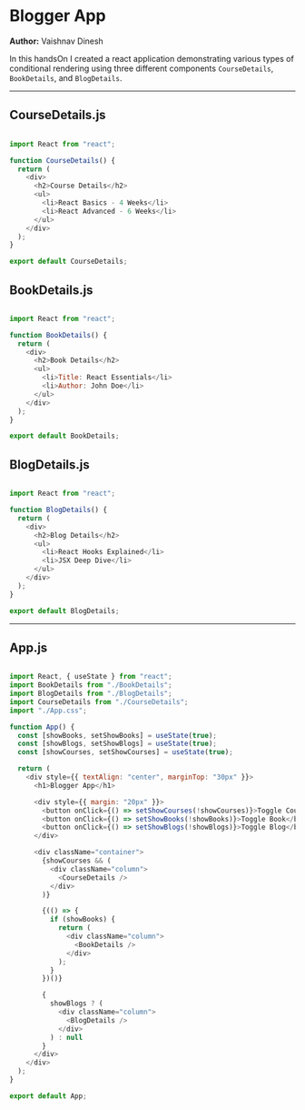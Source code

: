 # Blogger App

**Author:** Vaishnav Dinesh

In this handsOn I created a react application demonstrating various types of conditional rendering using three different components ```CourseDetails```, ```BookDetails```, and ```BlogDetails```.

----

## CourseDetails.js

``` js

import React from "react";

function CourseDetails() {
  return (
    <div>
      <h2>Course Details</h2>
      <ul>
        <li>React Basics - 4 Weeks</li>
        <li>React Advanced - 6 Weeks</li>
      </ul>
    </div>
  );
}

export default CourseDetails;

```

## BookDetails.js

``` js

import React from "react";

function BookDetails() {
  return (
    <div>
      <h2>Book Details</h2>
      <ul>
        <li>Title: React Essentials</li>
        <li>Author: John Doe</li>
      </ul>
    </div>
  );
}

export default BookDetails;

```

## BlogDetails.js

``` js

import React from "react";

function BlogDetails() {
  return (
    <div>
      <h2>Blog Details</h2>
      <ul>
        <li>React Hooks Explained</li>
        <li>JSX Deep Dive</li>
      </ul>
    </div>
  );
}

export default BlogDetails;

```

----

## App.js

``` js

import React, { useState } from "react";
import BookDetails from "./BookDetails";
import BlogDetails from "./BlogDetails";
import CourseDetails from "./CourseDetails";
import "./App.css";

function App() {
  const [showBooks, setShowBooks] = useState(true);
  const [showBlogs, setShowBlogs] = useState(true);
  const [showCourses, setShowCourses] = useState(true);

  return (
    <div style={{ textAlign: "center", marginTop: "30px" }}>
      <h1>Blogger App</h1>

      <div style={{ margin: "20px" }}>
        <button onClick={() => setShowCourses(!showCourses)}>Toggle Course</button>
        <button onClick={() => setShowBooks(!showBooks)}>Toggle Book</button>
        <button onClick={() => setShowBlogs(!showBlogs)}>Toggle Blog</button>
      </div>

      <div className="container">
        {showCourses && (
          <div className="column">
            <CourseDetails />
          </div>
        )}

        {(() => {
          if (showBooks) {
            return (
              <div className="column">
                <BookDetails />
              </div>
            );
          }
        })()}

        {
          showBlogs ? (
            <div className="column">
              <BlogDetails />
            </div>
          ) : null
        }
      </div>
    </div>
  );
}

export default App;

```